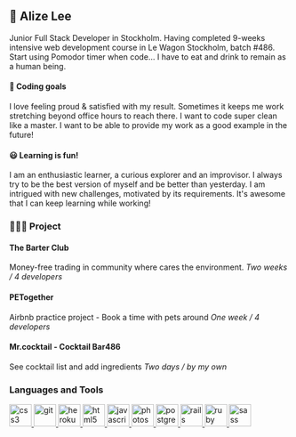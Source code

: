 ## 🌱 Alize Lee

Junior Full Stack Developer in Stockholm. Having completed 9-weeks intensive web development course in Le Wagon Stockholm, batch #486. Start using Pomodor timer when code... I have to eat and drink to remain as a human being. 

#### 🎯 Coding goals
I love feeling proud & satisfied with my result. Sometimes it keeps me work stretching beyond office hours to reach there. I want to code super clean like a master. I want to be able to provide my work as a good example in the future!

#### 😃 Learning is fun!
I am an enthusiastic learner, a curious explorer and an improvisor. I always try to be the best version of myself and be better than yesterday. I am intrigued with new challenges, motivated by its requirements. It's awesome that I can keep learning while working!

### 👩🏻‍💻 Project

#### The Barter Club
Money-free trading in community where cares the environment. 
*Two weeks / 4 developers*

#### PETogether
Airbnb practice project - Book a time with pets around
*One week / 4 developers*

#### Mr.cocktail - Cocktail Bar486
See cocktail list and add ingredients
*Two days / by my own*

<h3 align="left">Languages and Tools</h3>
<p align="left"> <a href="https://www.w3schools.com/css/" target="_blank"> <img src="https://devicons.github.io/devicon/devicon.git/icons/css3/css3-original-wordmark.svg" alt="css3" width="40" height="40"/> </a> <a href="https://git-scm.com/" target="_blank"> <img src="https://www.vectorlogo.zone/logos/git-scm/git-scm-icon.svg" alt="git" width="40" height="40"/> </a> <a href="https://heroku.com" target="_blank"> <img src="https://www.vectorlogo.zone/logos/heroku/heroku-icon.svg" alt="heroku" width="40" height="40"/> </a> <a href="https://www.w3.org/html/" target="_blank"> <img src="https://devicons.github.io/devicon/devicon.git/icons/html5/html5-original-wordmark.svg" alt="html5" width="40" height="40"/> </a> <a href="https://developer.mozilla.org/en-US/docs/Web/JavaScript" target="_blank"> <img src="https://devicons.github.io/devicon/devicon.git/icons/javascript/javascript-original.svg" alt="javascript" width="40" height="40"/> </a> <a href="https://www.photoshop.com/en" target="_blank"> <img src="https://devicons.github.io/devicon/devicon.git/icons/photoshop/photoshop-plain.svg" alt="photoshop" width="40" height="40"/> </a> <a href="https://www.postgresql.org" target="_blank"> <img src="https://devicons.github.io/devicon/devicon.git/icons/postgresql/postgresql-original-wordmark.svg" alt="postgresql" width="40" height="40"/> </a> <a href="https://rubyonrails.org" target="_blank"> <img src="https://devicons.github.io/devicon/devicon.git/icons/rails/rails-original-wordmark.svg" alt="rails" width="40" height="40"/> </a> <a href="https://www.ruby-lang.org/en/" target="_blank"> <img src="https://devicons.github.io/devicon/devicon.git/icons/ruby/ruby-original-wordmark.svg" alt="ruby" width="40" height="40"/> </a> <a href="https://sass-lang.com" target="_blank"> <img src="https://devicons.github.io/devicon/devicon.git/icons/sass/sass-original.svg" alt="sass" width="40" height="40"/> </a> </p>
